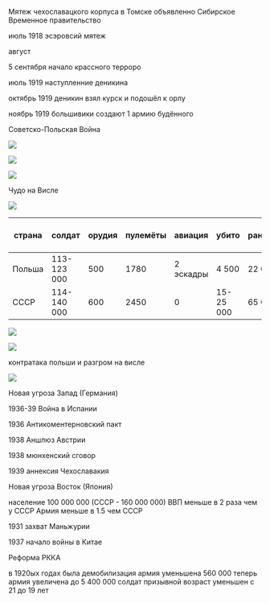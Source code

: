 




Мятеж чехославацкого корпуса в Томске объявленно Сибирское Временное правительство

июль 1918 эсэровсий мятеж

август 


5 сентября начало крассного терроро




июль 1919 наступленние деникина

октябрь 1919 деникин взял курск и подошёл к орлу

ноябрь 1919 большивики создают 1 армию будённого


Советско-Польская Война




![](https://upload.wikimedia.org/wikipedia/commons/5/57/PBW_March_1919.svg)

![](https://upload.wikimedia.org/wikipedia/commons/d/d4/PBW_December_1919.png)


![](https://upload.wikimedia.org/wikipedia/commons/8/85/PBW_June_1920.png)



Чудо на Висле


![](https://upload.wikimedia.org/wikipedia/commons/2/25/PBW_August_1920.png)

| страна | солдат            | орудия | пулемёты | авиация   | убито     | раннено | пропало без вести | пленнено |
|--------|-------------------|--------|----------|-----------|-----------|---------|-------------------|----------|
| Польша | 113-123 000       | 500    | 1780     | 2 эскадры | 4 500     | 22 000  | 10 000            | 0        |
| СССР   | 114-140 000       | 600    | 2450     | 0         | 15-25 000                               | 65 000   |


![](https://upload.wikimedia.org/wikipedia/commons/b/b5/Battle_of_Warsaw_-_Phase_1_-_en.svg)

![](https://upload.wikimedia.org/wikipedia/commons/9/9c/Battle_of_Warsaw_-_Phase_2.png)



контратака польши и разгром на висле



![](https://upload.wikimedia.org/wikipedia/commons/f/f0/Rzeczpospolita_1937.svg)


Новая угроза Запад (Германия)

1936-39 Война в Испании

1936 Антикоментерновский пакт

1938 Аншлюз Австрии

1938 мюнхенский сговор

1939 аннексия Чехославакия







Новая угроза Восток (Япония)

население 100 000 000 (СССР - 160 000 000)
ВВП меньше в 2 раза чем у СССР
Армия меньше в 1.5 чем СССР

1931 захват Маньжурии

1937 начало войны в Китае






Реформа РККА

в 1920ых годах была демобилизация армия уменьшена 560 000
теперь армия увеличена до 5 400 000 солдат призывной возраст уменьшен с 21 до 19 лет

































